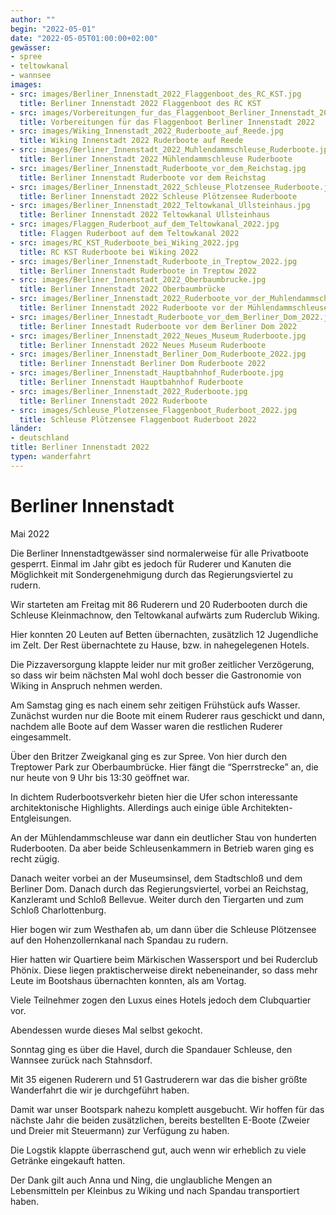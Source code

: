 ```yaml
---
author: ""
begin: "2022-05-01"
date: "2022-05-05T01:00:00+02:00"
gewässer:
- spree
- teltowkanal
- wannsee
images:
- src: images/Berliner_Innenstadt_2022_Flaggenboot_des_RC_KST.jpg
  title: Berliner Innenstadt 2022 Flaggenboot des RC KST
- src: images/Vorbereitungen_fur_das_Flaggenboot_Berliner_Innenstadt_2022.jpg
  title: Vorbereitungen für das Flaggenboot Berliner Innenstadt 2022
- src: images/Wiking_Innenstadt_2022_Ruderboote_auf_Reede.jpg
  title: Wiking Innenstadt 2022 Ruderboote auf Reede
- src: images/Berliner_Innenstadt_2022_Muhlendammschleuse_Ruderboote.jpg
  title: Berliner Innenstadt 2022 Mühlendammschleuse Ruderboote
- src: images/Berliner_Innenstadt_Ruderboote_vor_dem_Reichstag.jpg
  title: Berliner Innenstadt Ruderboote vor dem Reichstag
- src: images/Berliner_Innenstadt_2022_Schleuse_Plotzensee_Ruderboote.jpg
  title: Berliner Innenstadt 2022 Schleuse Plötzensee Ruderboote
- src: images/Berliner_Innenstadt_2022_Teltowkanal_Ullsteinhaus.jpg
  title: Berliner Innenstadt 2022 Teltowkanal Ullsteinhaus
- src: images/Flaggen_Ruderboot_auf_dem_Teltowkanal_2022.jpg
  title: Flaggen Ruderboot auf dem Teltowkanal 2022
- src: images/RC_KST_Ruderboote_bei_Wiking_2022.jpg
  title: RC KST Ruderboote bei Wiking 2022
- src: images/Berliner_Innenstadt_Ruderboote_in_Treptow_2022.jpg
  title: Berliner Innenstadt Ruderboote in Treptow 2022
- src: images/Berliner_Innenstadt_2022_Oberbaumbrucke.jpg
  title: Berliner Innenstadt 2022 Oberbaumbrücke
- src: images/Berliner_Innenstadt_2022_Ruderboote_vor_der_Muhlendammschleuse.jpg
  title: Berliner Innenstadt 2022 Ruderboote vor der Mühlendammschleuse
- src: images/Berliner_Innestadt_Ruderboote_vor_dem_Berliner_Dom_2022.jpg
  title: Berliner Innestadt Ruderboote vor dem Berliner Dom 2022
- src: images/Berliner_Innenstadt_2022_Neues_Museum_Ruderboote.jpg
  title: Berliner Innenstadt 2022 Neues Museum Ruderboote
- src: images/Berliner_Innenstadt_Berliner_Dom_Ruderboote_2022.jpg
  title: Berliner Innenstadt Berliner Dom Ruderboote 2022
- src: images/Berliner_Innenstadt_Hauptbahnhof_Ruderboote.jpg
  title: Berliner Innenstadt Hauptbahnhof Ruderboote
- src: images/Berliner_Innenstadt_2022_Ruderboote.jpg
  title: Berliner Innenstadt 2022 Ruderboote
- src: images/Schleuse_Plotzensee_Flaggenboot_Ruderboot_2022.jpg
  title: Schleuse Plötzensee Flaggenboot Ruderboot 2022
länder: 
- deutschland
title: Berliner Innenstadt 2022
typen: wanderfahrt
---
```


# Berliner Innenstadt


Mai 2022

Die Berliner Innenstadtgewässer sind normalerweise für alle Privatboote gesperrt. Einmal im Jahr gibt es jedoch für Ruderer und Kanuten die Möglichkeit mit Sondergenehmigung durch das Regierungsviertel zu rudern.

Wir starteten am Freitag mit 86 Ruderern und 20 Ruderbooten durch die Schleuse Kleinmachnow, den Teltowkanal aufwärts zum Ruderclub Wiking.

Hier konnten 20 Leuten auf Betten übernachten, zusätzlich 12 Jugendliche im Zelt. Der Rest übernachtete zu Hause, bzw. in nahegelegenen Hotels.

Die Pizzaversorgung klappte leider nur mit großer zeitlicher Verzögerung, so dass wir beim nächsten Mal wohl doch besser die Gastronomie von Wiking in Anspruch nehmen werden.

Am Samstag ging es nach einem sehr zeitigen Frühstück aufs Wasser. Zunächst wurden nur die Boote mit einem Ruderer raus geschickt und dann, nachdem alle Boote auf dem Wasser waren die restlichen Ruderer eingesammelt.

Über den Britzer Zweigkanal ging es zur Spree. Von hier durch den Treptower Park zur Oberbaumbrücke. Hier fängt die “Sperrstrecke” an, die nur heute von 9 Uhr bis 13:30 geöffnet war.

In dichtem Ruderbootsverkehr bieten hier die Ufer schon interessante architektonische Highlights. Allerdings auch einige üble Architekten- Entgleisungen.

An der Mühlendammschleuse war dann ein deutlicher Stau von hunderten Ruderbooten. Da aber beide Schleusenkammern in Betrieb waren ging es recht zügig.

Danach weiter vorbei an der Museumsinsel, dem Stadtschloß und dem Berliner Dom. Danach durch das Regierungsviertel, vorbei an Reichstag, Kanzleramt und Schloß Bellevue. Weiter durch den Tiergarten und zum Schloß Charlottenburg.

Hier bogen wir zum Westhafen ab, um dann über die Schleuse Plötzensee auf den Hohenzollernkanal nach Spandau zu rudern.

Hier hatten wir Quartiere beim Märkischen Wassersport und bei Ruderclub Phönix. Diese liegen praktischerweise direkt nebeneinander, so dass mehr Leute im Bootshaus übernachten konnten, als am Vortag.

Viele Teilnehmer zogen den Luxus eines Hotels jedoch dem Clubquartier vor.

Abendessen wurde dieses Mal selbst gekocht.

Sonntag ging es über die Havel, durch die Spandauer Schleuse, den Wannsee zurück nach Stahnsdorf.

Mit 35 eigenen Ruderern und 51 Gastruderern war das die bisher größte Wanderfahrt die wir je durchgeführt haben.

Damit war unser Bootspark nahezu komplett ausgebucht. Wir hoffen für das nächste Jahr die beiden zusätzlichen, bereits bestellten E-Boote (Zweier und Dreier mit Steuermann) zur Verfügung zu haben.

Die Logstik klappte überraschend gut, auch wenn wir erheblich zu viele Getränke eingekauft hatten.

Der Dank gilt auch Anna und Ning, die unglaubliche Mengen an Lebensmitteln per Kleinbus zu Wiking und nach Spandau transportiert haben.
